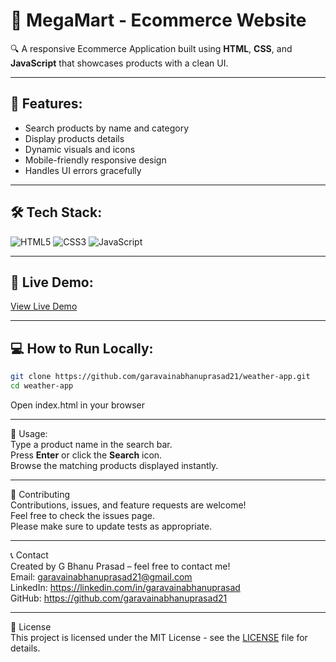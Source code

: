 # 🛒 MegaMart - Ecommerce Website

🔍 A responsive Ecommerce Application built using **HTML**, **CSS**, and **JavaScript** that showcases products with a clean UI.

---

## 🚀 Features:
- Search products by name and category  
- Display products details 
- Dynamic visuals and icons  
- Mobile-friendly responsive design  
- Handles UI errors gracefully

---

## 🛠️ Tech Stack:
![HTML5](https://img.shields.io/badge/html5-%23E34F26.svg?style=for-the-badge&logo=html5&logoColor=white) 
![CSS3](https://img.shields.io/badge/css3-%231572B6.svg?style=for-the-badge&logo=css3&logoColor=white) 
![JavaScript](https://img.shields.io/badge/javascript-%23323330.svg?style=for-the-badge&logo=javascript&logoColor=%23F7DF1E) 

---

## 🎯 Live Demo:
[View Live Demo](https://garavainabhanuprasad21.github.io/weather-app/)  

---

## 💻 How to Run Locally:
```bash
git clone https://github.com/garavainabhanuprasad21/weather-app.git
cd weather-app
```
Open index.html in your browser

---

🔧 Usage: <br>
Type a product name in the search bar.<br>
Press <strong>Enter</strong> or click the <strong>Search</strong> icon.<br>
Browse the matching products displayed instantly.<br>

---

🤝 Contributing <br>
Contributions, issues, and feature requests are welcome! <br>
Feel free to check the issues page. <br>
Please make sure to update tests as appropriate. <br>

---

📞 Contact <br>
Created by G Bhanu Prasad – feel free to contact me! <br>
Email: garavainabhanuprasad21@gmail.com <br>
LinkedIn: https://linkedin.com/in/garavainabhanuprasad <br>
GitHub: https://github.com/garavainabhanuprasad21 <br>

---

📜 License <br>
This project is licensed under the MIT License - see the [LICENSE](LICENSE.txt) file for details.
